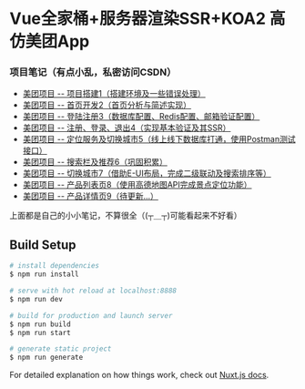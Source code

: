 # Vue全家桶+服务器渲染SSR+KOA2 高仿美团App



### 项目笔记（有点小乱，私密访问CSDN）

- [美团项目 -- 项目搭建1（搭建环境及一些错误处理）](https://blog.csdn.net/Umbrella_Um/article/details/98756072)
- [美团项目 -- 首页开发2（首页分析与简述实现）](https://blog.csdn.net/Umbrella_Um/article/details/98863755)
- [美团项目 -- 登陆注册3（数据库配置、Redis配置、邮箱验证配置）](https://blog.csdn.net/Umbrella_Um/article/details/99018052)
- [美团项目 -- 注册、登录、退出4（实现基本验证及其SSR）](https://blog.csdn.net/Umbrella_Um/article/details/99670111)
- [美团项目 -- 定位服务及切换城市5（线上线下数据库打通，使用Postman测试接口）](https://blog.csdn.net/Umbrella_Um/article/details/99711310)
- [美团项目 -- 搜索栏及推荐6（巩固积累）](https://blog.csdn.net/Umbrella_Um/article/details/99892269)
- [美团项目 -- 切换城市7（借助E-UI布局，完成二级联动及搜索排序等）](https://blog.csdn.net/Umbrella_Um/article/details/100191306)
- [美团项目 -- 产品列表页8（使用高德地图API完成景点定位功能）](https://blog.csdn.net/Umbrella_Um/article/details/100587803)
- [美团项目 -- 产品详情页9（待更新...）](https://blog.csdn.net/Umbrella_Um/article/details/100611164)

上面都是自己的小小笔记，不算很全（(┬＿┬)可能看起来不好看）

## Build Setup

``` bash
# install dependencies
$ npm run install

# serve with hot reload at localhost:8888
$ npm run dev

# build for production and launch server
$ npm run build
$ npm run start

# generate static project
$ npm run generate
```

For detailed explanation on how things work, check out [Nuxt.js docs](https://nuxtjs.org).
